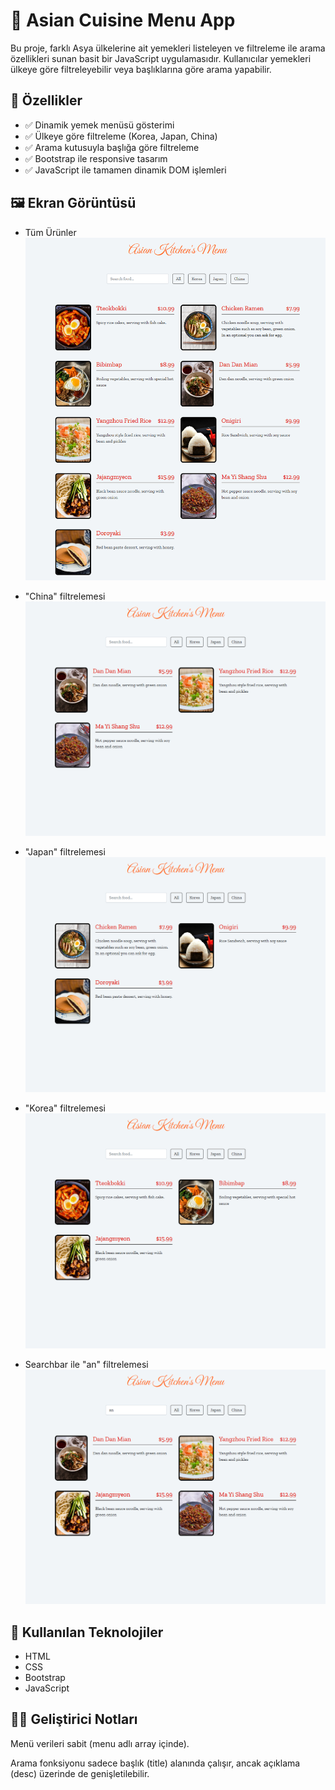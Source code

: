 # 🍜 Asian Cuisine Menu App

Bu proje, farklı Asya ülkelerine ait yemekleri listeleyen ve filtreleme ile arama özellikleri sunan basit bir JavaScript uygulamasıdır. Kullanıcılar yemekleri ülkeye göre filtreleyebilir veya başlıklarına göre arama yapabilir.

## 🔧 Özellikler

- ✅ Dinamik yemek menüsü gösterimi
- ✅ Ülkeye göre filtreleme (Korea, Japan, China)
- ✅ Arama kutusuyla başlığa göre filtreleme
- ✅ Bootstrap ile responsive tasarım
- ✅ JavaScript ile tamamen dinamik DOM işlemleri

## 🖼️ Ekran Görüntüsü

* Tüm Ürünler
![all](./images/all.png)

* "China" filtrelemesi
![china](./images/china.png)

* "Japan" filtrelemesi
![japan](./images/japan.png)

* "Korea" filtrelemesi
![korea](./images/korea.png)

* Searchbar ile "an" filtrelemesi
![searchbar](./images/searchbar.png)


## 📜 Kullanılan Teknolojiler

- HTML
- CSS
- Bootstrap
- JavaScript

## 👨‍💻 Geliştirici Notları

Menü verileri sabit (menu adlı array içinde).

Arama fonksiyonu sadece başlık (title) alanında çalışır, ancak açıklama (desc) üzerinde de genişletilebilir.